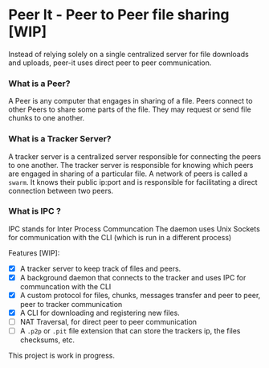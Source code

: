 # Peer It - Peer to Peer file sharing [WIP]

Instead of relying solely on a single centralized server for file downloads and uploads, peer-it uses direct peer to peer communication.

### What is a Peer?
A Peer is any computer that engages in sharing of a file.
Peers connect to other Peers to share some parts of the file.
They may request or send file chunks to one another.

### What is a Tracker Server?
A tracker server is a centralized server responsible for connecting the peers to one another.
The tracker server is responsible for knowing which peers are engaged in sharing of a particular file.
A network of peers is called a `swarm`.
It knows their public ip:port and is responsible for facilitating a direct connection between two peers.

### What is IPC ?
IPC stands for Inter Process Communcation
The daemon uses Unix Sockets for communication with the CLI (which is run in a different process)

Features [WIP]:
- [x] A tracker server to keep track of files and peers.
- [x] A background daemon that connects to the tracker and uses IPC for communcation with the CLI
- [x] A custom protocol for files, chunks, messages transfer and peer to peer, peer to tracker communication
- [x] A CLI for downloading and registering new files.
- [ ] NAT Traversal, for direct peer to peer communication
- [ ] A `.p2p` or `.pit` file extension that can store the trackers ip, the files checksums, etc.

This project is work in progress.
